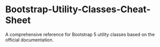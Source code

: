 # Bootstrap-Utility-Classes-Cheat-Sheet
A comprehensive reference for Bootstrap 5 utility classes based on the official documentation.
